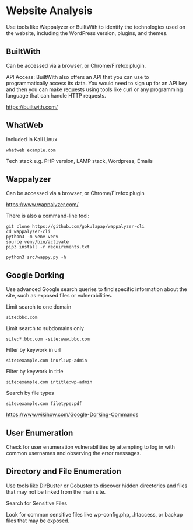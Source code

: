 # Website Analysis

Use tools like Wappalyzer or BuiltWith to identify the technologies used on the website, including the WordPress version, plugins, and themes.

## BuiltWith

Can be accessed via a browser, or Chrome/Firefox plugin.

API Access: BuiltWith also offers an API that you can use to programmatically access its data. You would need to sign up for an API key and then you can make requests using tools like curl or any programming language that can handle HTTP requests.

https://builtwith.com/

## WhatWeb

Included in Kali Linux

```
whatweb example.com
```

Tech stack e.g. PHP version, LAMP stack, Wordpress, 
Emails

## Wappalyzer

Can be accessed via a browser, or Chrome/Firefox plugin

https://www.wappalyzer.com/

There is also a command-line tool:

```
git clone https://github.com/gokulapap/wappalyzer-cli
cd wappalyzer-cli
python3 -m venv venv
source venv/bin/activate
pip3 install -r requirements.txt

python3 src/wappy.py -h
```

## Google Dorking

Use advanced Google search queries to find specific information about the site, such as exposed files or vulnerabilities.

Limit search to one domain

```
site:bbc.com
```

Limit search to subdomains only

```
site:*.bbc.com -site:www.bbc.com
```

Filter by keywork in url

```
site:example.com inurl:wp-admin
```

Filter by keywork in title

```
site:example.com intitle:wp-admin
```

Search by file types

```
site:example.com filetype:pdf
```

https://www.wikihow.com/Google-Dorking-Commands

## User Enumeration

Check for user enumeration vulnerabilities by attempting to log in with common usernames and observing the error messages.

## Directory and File Enumeration

Use tools like DirBuster or Gobuster to discover hidden directories and files that may not be linked from the main site.

Search for Sensitive Files

Look for common sensitive files like wp-config.php, .htaccess, or backup files that may be exposed.